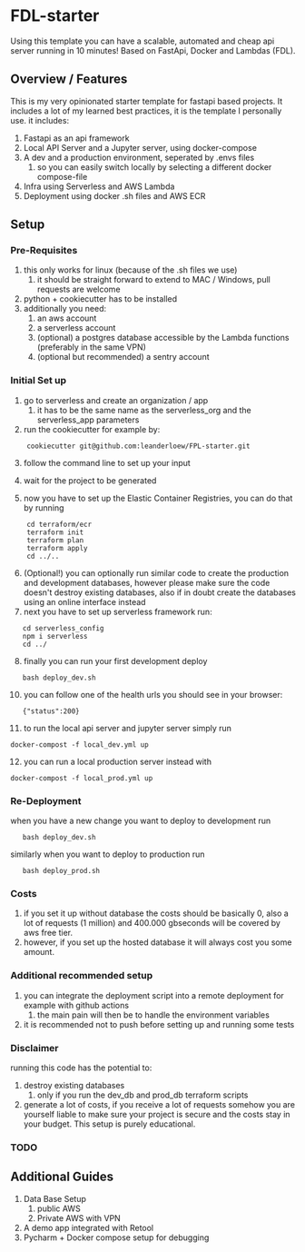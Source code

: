 # FDL-starter
Using this template you can have a scalable, automated and cheap api server running in 10 minutes! Based on FastApi, Docker and Lambdas (FDL).

## Overview / Features
This is my very opinionated starter template for fastapi based projects. It includes a lot of my
learned best practices, it is the template I personally use. it includes: 

1. Fastapi as an api framework 
2. Local API Server and a Jupyter server, using docker-compose
3. A dev and a production environment, seperated by .envs files 
   1. so you can easily switch locally by selecting a different docker compose-file
4. Infra using Serverless and AWS Lambda
5. Deployment using docker .sh files and AWS ECR 

## Setup 
### Pre-Requisites
1. this only works for linux (because of the .sh files we use)
   1. it should be straight forward to extend to MAC / Windows, pull requests are welcome
2. python + cookiecutter has to be installed
3. additionally you need: 
   1. an aws account
   2. a serverless account
   3. (optional) a postgres database accessible by the Lambda functions (preferably in the same VPN)
   4. (optional but recommended) a sentry account
### Initial Set up
1. go to serverless and create an organization /  app 
   1. it has to be the same name as the serverless_org and the serverless_app parameters
2. run the cookiecutter for example by:
```
    cookiecutter git@github.com:leanderloew/FPL-starter.git
```
3. follow the command line to set up your input
4. wait for the project to be generated

5. now you have to set up the Elastic Container Registries, you can do that by running 
```
    cd terraform/ecr
    terraform init
    terraform plan
    terraform apply
    cd ../..
```
6. (Optional!) you can optionally run similar code to create the production and development databases, however please make sure
   the code doesn't destroy existing databases, also if in doubt create the databases using an online interface instead
7. next you have to set up serverless framework run: 
```
   cd serverless_config
   npm i serverless
   cd ../
```
8. finally you can run your first development deploy
```
   bash deploy_dev.sh
```
10. you can follow one of the health urls you should see in your browser:
```
   {"status":200}
```
11. to run the local api server and jupyter server simply run 
```
docker-compost -f local_dev.yml up 
```
12. you can run a local production server instead with 
```
docker-compost -f local_prod.yml up 
```

### Re-Deployment
when you have a new change you want to deploy to development run 
```
   bash deploy_dev.sh
```
similarly when you want to deploy to production run 
```
   bash deploy_prod.sh
```
### Costs
1. if you set it up without database the costs should be basically 0, also a lot of requests (1 million) and 400.000 gbseconds will be covered by aws free tier. 
2. however, if you set up the hosted database it will always cost you some amount.
### Additional recommended setup
1. you can integrate the deployment script into a remote deployment for example with github actions
   1. the main pain will then be to handle the environment variables
2. it is recommended not to push before setting up and running some tests
### Disclaimer
running this code has the potential to: 
1. destroy existing databases
   1. only if you run the dev_db and prod_db terraform scripts
2. generate a lot of costs, if you receive a lot of requests somehow
you are yourself liable to make sure your project is secure and the costs stay in your budget. This setup is purely educational.

### TODO
## Additional Guides
1. Data Base Setup 
   1. public AWS
   2. Private AWS with VPN
2. A demo app integrated with Retool
3. Pycharm + Docker compose setup for debugging
